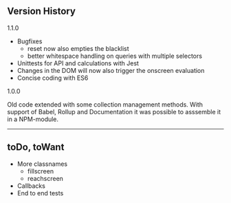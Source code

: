 
## Version History

1.1.0

* Bugfixes
  * reset now also empties the blacklist
  * better whitespace handling on queries with multiple selectors
* Unittests for API and calculations with Jest
* Changes in the DOM will now also trigger the onscreen evaluation
* Concise coding with ES6

1.0.0

Old code extended with some collection management methods. 
With support of Babel, Rollup and Documentation it was possible to asssemble it in a NPM-module.


-------------------------

## toDo, toWant
* More classnames
  * fillscreen
  * reachscreen
* Callbacks
* End to end tests
